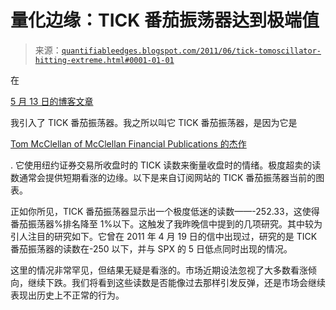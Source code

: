 <!--yml

分类：未分类

日期：2024-05-18 08:57:27

-->

# 量化边缘：TICK 番茄振荡器达到极端值

> 来源：[`quantifiableedges.blogspot.com/2011/06/tick-tomoscillator-hitting-extreme.html#0001-01-01`](http://quantifiableedges.blogspot.com/2011/06/tick-tomoscillator-hitting-extreme.html#0001-01-01)

在

[5 月 13 日的博客文章](http://quantifiableedges.blogspot.com/2011/05/how-nyse-closing-tick-can-be-utilized.html)

我引入了 TICK 番茄振荡器。我之所以叫它 TICK 番茄振荡器，是因为它是

[Tom McClellan of McClellan Financial Publications 的杰作](http://www.mcoscillator.com/learning_center/weekly_chart/tick_not_just_a_bloodsucking_insect/)

. 它使用纽约证券交易所收盘时的 TICK 读数来衡量收盘时的情绪。极度超卖的读数通常会提供短期看涨的边缘。以下是来自订阅网站的 TICK 番茄振荡器当前的图表。

正如你所见，TICK 番茄振荡器显示出一个极度低迷的读数——-252.33，这使得番茄振荡器%排名降至 1%以下。这触发了我昨晚信中提到的几项研究。其中较为引人注目的研究如下。它曾在 2011 年 4 月 19 日的信中出现过，研究的是 TICK 番茄振荡器的读数在-250 以下，并与 SPX 的 5 日低点同时出现的情况。

这里的情况非常罕见，但结果无疑是看涨的。市场近期设法忽视了大多数看涨倾向，继续下跌。我们将看到这些读数是否能像过去那样引发反弹，还是市场会继续表现出历史上不正常的行为。
